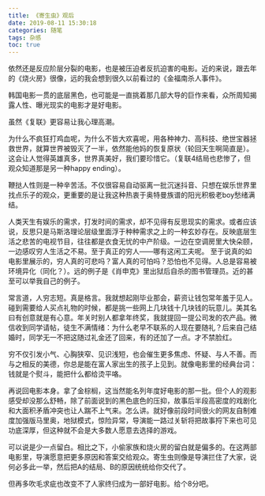 ```yaml
---
title: 《寄生虫》观后
date: 2019-08-11 15:30:18
categories: 随笔
tags: 杂感
toc: true
---
```


依然还是反应阶层分裂的电影，也是被压迫者反抗迫害的电影。近的来说，跟去年的《烧火房》很像，远的我会想到很久以前看过的《金福南杀人事件》。

韩国电影一贯的底层黑色，也可能是一直挑着那几部大导的巨作来看，众所周知揭露人性、曝光现实的电影才是好电影。

虽然《复联》更容易让我心理高潮。

为什么不疯狂打鸡血呢，为什么不皆大欢喜呢，用各种神力、高科技、绝世宝器拯救世界，就算世界被毁灭了一半，依然能他妈的恢复原状（轮回天生啊简直是）。这会让人觉得英雄真多，世界真美好，我们要珍惜它。（复联4结局也悲惨了，但观众知道那是另一种happy ending）。

鞭挞人性则是一种辛苦活。不仅很容易自动驱离一批沉迷抖音、只想在娱乐世界里找点乐子的观众，更重要的是让我这种热衷于奥特曼族谱的阳光积极老boy愁绪满结。

人类天生有娱乐的需求，打发时间的需求，却不见得有反思现实的需求。或者应该说，反思只是马斯洛理论层级里面浮于种种需求之上的一种玄妙存在。反映底层生活之悲苦的电视节目，往往都是衣食无忧的中产阶级。一边在空调房里大快朵颐，一边感叹穷人生活之不易。至于真正的穷人——哪有这闲工夫呢。
至于说真的如电影里展示的，穷人真的可悲吗？富人真的可怕吗？恐怕也不见得。人总是容易被环境异化（同化？）。远的例子是《肖申克》里出狱后自杀的图书管理员。近的甚至可以举我自己的例子。

常言道，人穷志短。真是格言。我就想起刚毕业那会，薪资让钱包常年羞于见人。碰到需要给人买点礼物的时候，都是挑一些网上几块钱十几块钱的玩意儿。美其名曰有创意就是有心意。年关时别人都拿年终奖，我就提回一提公司发的农产品。微信收到同学请帖，徒生不满情绪：为什么老早不联系的人现在要随礼？后来自己结婚时，同学无一不把这随过礼金还了回来，有的还加了一点。才不禁脸红。

穷不仅引发小气、心胸狭窄、见识浅短，也会催生更多焦虑、怀疑、与人不善。而与之相反的美德，你总是能在富人家出生的孩子上见到。就像电影里的经典台词：钱就是个熨斗，能把什么都给烫平咯。

再说回电影本身。拿了金棕榈，这当然能名列年度好电影的那一批。但个人的观影感受却没那么舒畅，除了前面说到的黑色底色的压抑，故事后半段高密度的戏剧化和大面积矛盾冲突也让人踹不上气来。怎么讲。就好像前段时间很火的网友自制难度加强版马里奥，地狱模式，惊险异常，导演能一路过关斩将把故事捋下来也可见功底深厚，但这种就不会是大多数人愿意去选择的游戏。

可以说是少一点留白。相比之下，小偷家族和烧火房的留白就是偏多的。在这两部电影里，导演愿意把更多原因和答案交给观众。寄生虫则像是导演拦住了大家，说何必多此一举，然后把A的结局、B的原因统统给你交代了。

但再多吹毛求疵也改变不了人家终归成为一部好电影。给个8分吧。
